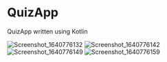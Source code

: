 # QuizApp
QuizApp written using Kotlin

![Screenshot_1640776132](https://user-images.githubusercontent.com/59792526/147657431-6c8856e9-acf3-4854-bd85-51b6821bc6f2.png)
![Screenshot_1640776142](https://user-images.githubusercontent.com/59792526/147657502-2d8f508f-6a53-43cb-8717-97fbc1ee764d.png)
![Screenshot_1640776149](https://user-images.githubusercontent.com/59792526/147657530-3ffc1965-2db6-4eac-ae85-ccf65953d3cc.png)
![Screenshot_1640776159](https://user-images.githubusercontent.com/59792526/147657562-4d915319-34ce-4652-9a58-9bd8727af03f.png)
